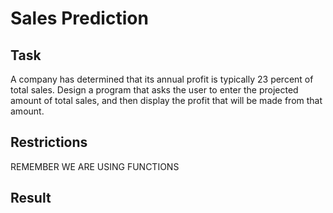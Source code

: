# Sales Prediction

## Task

A company has determined that its annual profit is typically 23 percent of total sales. Design a program that asks the user to enter the projected amount of total sales, and then display the profit that will be made from that amount.

## Restrictions

REMEMBER WE ARE USING FUNCTIONS

## Result
